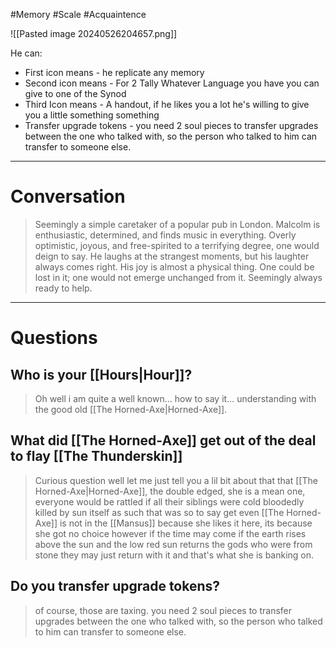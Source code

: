 #Memory #Scale #Acquaintence

![[Pasted image 20240526204657.png]]

He can:
- First icon means - he replicate any memory
- Second icon means - For 2 Tally Whatever Language you have you can give to one of the Synod
- Third Icon means - A handout, if he likes you a lot he's willing to give you a little something something
- Transfer upgrade tokens - you need 2 soul pieces to transfer upgrades between the one who talked with, so the person who talked to him can transfer to someone else.

___
# Conversation

>Seemingly a simple caretaker of a popular pub in London. Malcolm is enthusiastic, determined, and finds music in everything. Overly optimistic, joyous, and free-spirited to a terrifying degree, one would deign to say. He laughs at the strangest moments, but his laughter always comes right. His joy is almost a physical thing. One could be lost in it; one would not emerge unchanged from it. Seemingly always ready to help.

___
# Questions

## Who is your [[Hours|Hour]]?
>Oh well i am quite a well known... how to say it... understanding with the good old [[The Horned-Axe|Horned-Axe]].
## What did [[The Horned-Axe]] get out of the deal to flay [[The Thunderskin]]
>Curious question well let me just tell you a lil bit about that that [[The Horned-Axe|Horned-Axe]], the double edged, she is a mean one, everyone would be rattled if all their siblings were cold bloodedly killed by sun itself as such that was so to say get even [[The Horned-Axe]] is not in the [[Mansus]] because she likes it here, its because she got no choice however if the time may come if the earth rises above the sun and the low red sun returns the gods who were from stone they may just return with it and that's what she is banking on.
## Do you transfer upgrade tokens?
>of course, those are taxing.
>you need 2 soul pieces to transfer upgrades between the one who talked with, so the person who talked to him can transfer to someone else.